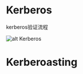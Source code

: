 # Kerberos

kerberos验证流程

![alt Kerberos](https://rto-assets.s3.eu-west-2.amazonaws.com/kerberos/overview.png?width=1920)


# Kerberoasting

